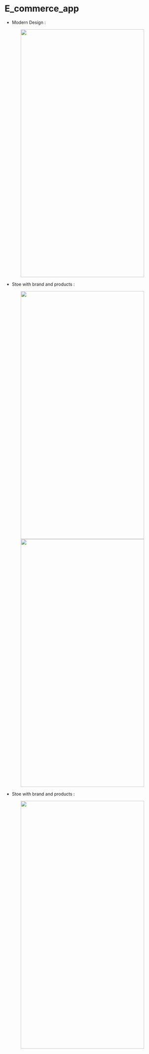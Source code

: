 # E_commerce_app

- Modern Design :<br>
<p align="center">
  <img src="https://github.com/MichaelZakaria/e_commerce_app/assets/65913937/da81e0a1-ed5a-4ca5-b29e-689eeed9d257" width="400" height="800"/>
</p>

- Stoe with brand and products :<br>
<p align="center">
  <img src="https://github.com/MichaelZakaria/e_commerce_app/assets/65913937/4987a587-6be8-498f-bb76-7efacca8fe5b" width="400" height="800"/>
  <img src="https://github.com/MichaelZakaria/e_commerce_app/assets/65913937/da81e0a1-ed5a-4ca5-b29e-689eeed9d257" width="400" height="800"/>
</p>


- Stoe with brand and products :<br>
<p align="center">
  <img src="" width="400" height="800"/>
</p>
